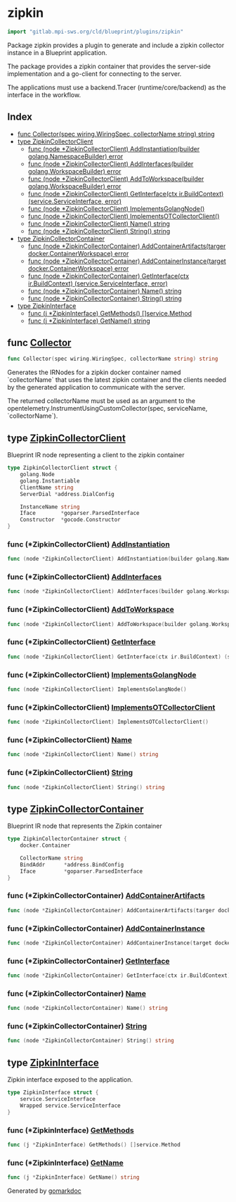 <!-- Code generated by gomarkdoc. DO NOT EDIT -->

# zipkin

```go
import "gitlab.mpi-sws.org/cld/blueprint/plugins/zipkin"
```

Package zipkin provides a plugin to generate and include a zipkin collector instance in a Blueprint application.

The package provides a zipkin container that provides the server\-side implementation and a go\-client for connecting to the server.

The applications must use a backend.Tracer \(runtime/core/backend\) as the interface in the workflow.

## Index

- [func Collector\(spec wiring.WiringSpec, collectorName string\) string](<#Collector>)
- [type ZipkinCollectorClient](<#ZipkinCollectorClient>)
  - [func \(node \*ZipkinCollectorClient\) AddInstantiation\(builder golang.NamespaceBuilder\) error](<#ZipkinCollectorClient.AddInstantiation>)
  - [func \(node \*ZipkinCollectorClient\) AddInterfaces\(builder golang.WorkspaceBuilder\) error](<#ZipkinCollectorClient.AddInterfaces>)
  - [func \(node \*ZipkinCollectorClient\) AddToWorkspace\(builder golang.WorkspaceBuilder\) error](<#ZipkinCollectorClient.AddToWorkspace>)
  - [func \(node \*ZipkinCollectorClient\) GetInterface\(ctx ir.BuildContext\) \(service.ServiceInterface, error\)](<#ZipkinCollectorClient.GetInterface>)
  - [func \(node \*ZipkinCollectorClient\) ImplementsGolangNode\(\)](<#ZipkinCollectorClient.ImplementsGolangNode>)
  - [func \(node \*ZipkinCollectorClient\) ImplementsOTCollectorClient\(\)](<#ZipkinCollectorClient.ImplementsOTCollectorClient>)
  - [func \(node \*ZipkinCollectorClient\) Name\(\) string](<#ZipkinCollectorClient.Name>)
  - [func \(node \*ZipkinCollectorClient\) String\(\) string](<#ZipkinCollectorClient.String>)
- [type ZipkinCollectorContainer](<#ZipkinCollectorContainer>)
  - [func \(node \*ZipkinCollectorContainer\) AddContainerArtifacts\(targer docker.ContainerWorkspace\) error](<#ZipkinCollectorContainer.AddContainerArtifacts>)
  - [func \(node \*ZipkinCollectorContainer\) AddContainerInstance\(target docker.ContainerWorkspace\) error](<#ZipkinCollectorContainer.AddContainerInstance>)
  - [func \(node \*ZipkinCollectorContainer\) GetInterface\(ctx ir.BuildContext\) \(service.ServiceInterface, error\)](<#ZipkinCollectorContainer.GetInterface>)
  - [func \(node \*ZipkinCollectorContainer\) Name\(\) string](<#ZipkinCollectorContainer.Name>)
  - [func \(node \*ZipkinCollectorContainer\) String\(\) string](<#ZipkinCollectorContainer.String>)
- [type ZipkinInterface](<#ZipkinInterface>)
  - [func \(j \*ZipkinInterface\) GetMethods\(\) \[\]service.Method](<#ZipkinInterface.GetMethods>)
  - [func \(j \*ZipkinInterface\) GetName\(\) string](<#ZipkinInterface.GetName>)


<a name="Collector"></a>
## func [Collector](<https://gitlab.mpi-sws.org/cld/blueprint2/blueprint/blob/main/plugins/zipkin/wiring.go#L20>)

```go
func Collector(spec wiring.WiringSpec, collectorName string) string
```

Generates the IRNodes for a zipkin docker container named \`collectorName\` that uses the latest zipkin container and the clients needed by the generated application to communicate with the server.

The returned collectorName must be used as an argument to the opentelemetry.InstrumentUsingCustomCollector\(spec, serviceName, \`collectorName\`\).

<a name="ZipkinCollectorClient"></a>
## type [ZipkinCollectorClient](<https://gitlab.mpi-sws.org/cld/blueprint2/blueprint/blob/main/plugins/zipkin/ir_collector_client.go#L17-L26>)

Blueprint IR node representing a client to the zipkin container

```go
type ZipkinCollectorClient struct {
    golang.Node
    golang.Instantiable
    ClientName string
    ServerDial *address.DialConfig

    InstanceName string
    Iface        *goparser.ParsedInterface
    Constructor  *gocode.Constructor
}
```

<a name="ZipkinCollectorClient.AddInstantiation"></a>
### func \(\*ZipkinCollectorClient\) [AddInstantiation](<https://gitlab.mpi-sws.org/cld/blueprint2/blueprint/blob/main/plugins/zipkin/ir_collector_client.go#L66>)

```go
func (node *ZipkinCollectorClient) AddInstantiation(builder golang.NamespaceBuilder) error
```



<a name="ZipkinCollectorClient.AddInterfaces"></a>
### func \(\*ZipkinCollectorClient\) [AddInterfaces](<https://gitlab.mpi-sws.org/cld/blueprint2/blueprint/blob/main/plugins/zipkin/ir_collector_client.go#L81>)

```go
func (node *ZipkinCollectorClient) AddInterfaces(builder golang.WorkspaceBuilder) error
```



<a name="ZipkinCollectorClient.AddToWorkspace"></a>
### func \(\*ZipkinCollectorClient\) [AddToWorkspace](<https://gitlab.mpi-sws.org/cld/blueprint2/blueprint/blob/main/plugins/zipkin/ir_collector_client.go#L85>)

```go
func (node *ZipkinCollectorClient) AddToWorkspace(builder golang.WorkspaceBuilder) error
```



<a name="ZipkinCollectorClient.GetInterface"></a>
### func \(\*ZipkinCollectorClient\) [GetInterface](<https://gitlab.mpi-sws.org/cld/blueprint2/blueprint/blob/main/plugins/zipkin/ir_collector_client.go#L77>)

```go
func (node *ZipkinCollectorClient) GetInterface(ctx ir.BuildContext) (service.ServiceInterface, error)
```



<a name="ZipkinCollectorClient.ImplementsGolangNode"></a>
### func \(\*ZipkinCollectorClient\) [ImplementsGolangNode](<https://gitlab.mpi-sws.org/cld/blueprint2/blueprint/blob/main/plugins/zipkin/ir_collector_client.go#L89>)

```go
func (node *ZipkinCollectorClient) ImplementsGolangNode()
```



<a name="ZipkinCollectorClient.ImplementsOTCollectorClient"></a>
### func \(\*ZipkinCollectorClient\) [ImplementsOTCollectorClient](<https://gitlab.mpi-sws.org/cld/blueprint2/blueprint/blob/main/plugins/zipkin/ir_collector_client.go#L91>)

```go
func (node *ZipkinCollectorClient) ImplementsOTCollectorClient()
```



<a name="ZipkinCollectorClient.Name"></a>
### func \(\*ZipkinCollectorClient\) [Name](<https://gitlab.mpi-sws.org/cld/blueprint2/blueprint/blob/main/plugins/zipkin/ir_collector_client.go#L39>)

```go
func (node *ZipkinCollectorClient) Name() string
```



<a name="ZipkinCollectorClient.String"></a>
### func \(\*ZipkinCollectorClient\) [String](<https://gitlab.mpi-sws.org/cld/blueprint2/blueprint/blob/main/plugins/zipkin/ir_collector_client.go#L43>)

```go
func (node *ZipkinCollectorClient) String() string
```



<a name="ZipkinCollectorContainer"></a>
## type [ZipkinCollectorContainer](<https://gitlab.mpi-sws.org/cld/blueprint2/blueprint/blob/main/plugins/zipkin/ir_collector.go#L13-L19>)

Blueprint IR node that represents the Zipkin container

```go
type ZipkinCollectorContainer struct {
    docker.Container

    CollectorName string
    BindAddr      *address.BindConfig
    Iface         *goparser.ParsedInterface
}
```

<a name="ZipkinCollectorContainer.AddContainerArtifacts"></a>
### func \(\*ZipkinCollectorContainer\) [AddContainerArtifacts](<https://gitlab.mpi-sws.org/cld/blueprint2/blueprint/blob/main/plugins/zipkin/ir_collector.go#L76>)

```go
func (node *ZipkinCollectorContainer) AddContainerArtifacts(targer docker.ContainerWorkspace) error
```



<a name="ZipkinCollectorContainer.AddContainerInstance"></a>
### func \(\*ZipkinCollectorContainer\) [AddContainerInstance](<https://gitlab.mpi-sws.org/cld/blueprint2/blueprint/blob/main/plugins/zipkin/ir_collector.go#L80>)

```go
func (node *ZipkinCollectorContainer) AddContainerInstance(target docker.ContainerWorkspace) error
```



<a name="ZipkinCollectorContainer.GetInterface"></a>
### func \(\*ZipkinCollectorContainer\) [GetInterface](<https://gitlab.mpi-sws.org/cld/blueprint2/blueprint/blob/main/plugins/zipkin/ir_collector.go#L71>)

```go
func (node *ZipkinCollectorContainer) GetInterface(ctx ir.BuildContext) (service.ServiceInterface, error)
```



<a name="ZipkinCollectorContainer.Name"></a>
### func \(\*ZipkinCollectorContainer\) [Name](<https://gitlab.mpi-sws.org/cld/blueprint2/blueprint/blob/main/plugins/zipkin/ir_collector.go#L63>)

```go
func (node *ZipkinCollectorContainer) Name() string
```



<a name="ZipkinCollectorContainer.String"></a>
### func \(\*ZipkinCollectorContainer\) [String](<https://gitlab.mpi-sws.org/cld/blueprint2/blueprint/blob/main/plugins/zipkin/ir_collector.go#L67>)

```go
func (node *ZipkinCollectorContainer) String() string
```



<a name="ZipkinInterface"></a>
## type [ZipkinInterface](<https://gitlab.mpi-sws.org/cld/blueprint2/blueprint/blob/main/plugins/zipkin/ir_collector.go#L22-L25>)

Zipkin interface exposed to the application.

```go
type ZipkinInterface struct {
    service.ServiceInterface
    Wrapped service.ServiceInterface
}
```

<a name="ZipkinInterface.GetMethods"></a>
### func \(\*ZipkinInterface\) [GetMethods](<https://gitlab.mpi-sws.org/cld/blueprint2/blueprint/blob/main/plugins/zipkin/ir_collector.go#L31>)

```go
func (j *ZipkinInterface) GetMethods() []service.Method
```



<a name="ZipkinInterface.GetName"></a>
### func \(\*ZipkinInterface\) [GetName](<https://gitlab.mpi-sws.org/cld/blueprint2/blueprint/blob/main/plugins/zipkin/ir_collector.go#L27>)

```go
func (j *ZipkinInterface) GetName() string
```



Generated by [gomarkdoc](<https://github.com/princjef/gomarkdoc>)

